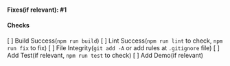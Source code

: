 #### Fixes(if relevant): #1

#### Checks

[ ] Build Success(`npm run build`)
[ ] Lint Success(`npm run lint` to check, `npm run fix` to fix)
[ ] File Integrity(`git add -A` or add rules at `.gitignore` file)
[ ] Add Test(if relevant, `npm run test` to check)
[ ] Add Demo(if relevant)
